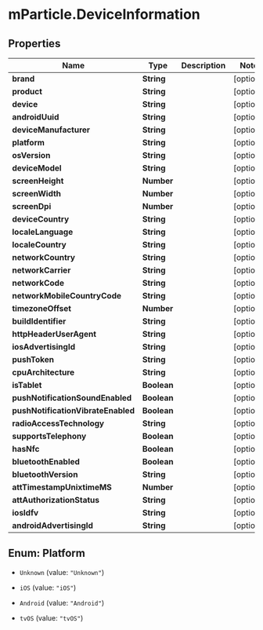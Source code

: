 # mParticle.DeviceInformation

## Properties
Name | Type | Description | Notes
------------ | ------------- | ------------- | -------------
**brand** | **String** |  | [optional]
**product** | **String** |  | [optional]
**device** | **String** |  | [optional]
**androidUuid** | **String** |  | [optional]
**deviceManufacturer** | **String** |  | [optional]
**platform** | **String** |  | [optional]
**osVersion** | **String** |  | [optional]
**deviceModel** | **String** |  | [optional]
**screenHeight** | **Number** |  | [optional]
**screenWidth** | **Number** |  | [optional]
**screenDpi** | **Number** |  | [optional]
**deviceCountry** | **String** |  | [optional]
**localeLanguage** | **String** |  | [optional]
**localeCountry** | **String** |  | [optional]
**networkCountry** | **String** |  | [optional]
**networkCarrier** | **String** |  | [optional]
**networkCode** | **String** |  | [optional]
**networkMobileCountryCode** | **String** |  | [optional]
**timezoneOffset** | **Number** |  | [optional]
**buildIdentifier** | **String** |  | [optional]
**httpHeaderUserAgent** | **String** |  | [optional]
**iosAdvertisingId** | **String** |  | [optional]
**pushToken** | **String** |  | [optional]
**cpuArchitecture** | **String** |  | [optional]
**isTablet** | **Boolean** |  | [optional]
**pushNotificationSoundEnabled** | **Boolean** |  | [optional]
**pushNotificationVibrateEnabled** | **Boolean** |  | [optional]
**radioAccessTechnology** | **String** |  | [optional]
**supportsTelephony** | **Boolean** |  | [optional]
**hasNfc** | **Boolean** |  | [optional]
**bluetoothEnabled** | **Boolean** |  | [optional]
**bluetoothVersion** | **String** |  | [optional]
**attTimestampUnixtimeMS** | **Number** |  | [optional]
**attAuthorizationStatus** | **String** |  | [optional]
**iosIdfv** | **String** |  | [optional]
**androidAdvertisingId** | **String** |  | [optional]


<a name="Platform"></a>
## Enum: Platform


* `Unknown` (value: `"Unknown"`)

* `iOS` (value: `"iOS"`)

* `Android` (value: `"Android"`)

* `tvOS` (value: `"tvOS"`)




